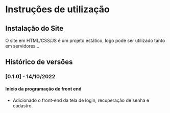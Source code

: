 # Instruções de utilização

## Instalação do Site

O site em HTML/CSS/JS é um projeto estático, logo pode ser utilizado tanto em servidores...

## Histórico de versões

### [0.1.0] - 14/10/2022
#### Início da programação de front end
- Adicionado o front-end da tela de login, recuperação de senha e cadastro.